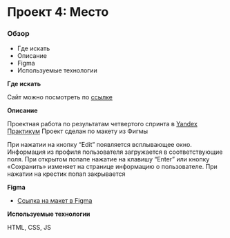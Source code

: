 # Проект 4: Место


### Обзор

* Где искать
* Описание
* Figma
* Используемые технологии


**Где искать**

Сайт можно посмотреть по [ссылке](https://nadesi.github.io/mesto/)

**Описание**

Проектная работа по результатам четвертого спринта в [Yandex Практикум](https://praktikum.yandex.ru/)
Проект сделан по макету из Фигмы

При нажатии на кнопку “Edit” появляется всплывающее окно. Информация из профиля пользователя загружается в соответствующие поля.
При открытом попапе нажатие на клавишу “Enter” или кнопку «Сохранить» изменяет на странице информацию о пользователе.
При нажатии на крестик попап закрывается

**Figma**

* [Ссылка на макет в Figma](https://www.figma.com/file/StZjf8HnoeLdiXS7dYrLAh/JavaScript.-Sprint-4)

**Используемые технологии**

HTML, CSS, JS
